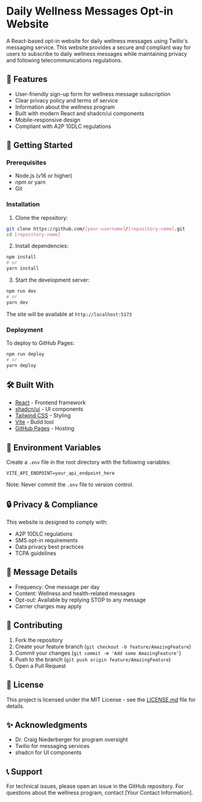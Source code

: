 # Daily Wellness Messages Opt-in Website

A React-based opt-in website for daily wellness messages using Twilio's messaging service. This website provides a secure and compliant way for users to subscribe to daily wellness messages while maintaining privacy and following telecommunications regulations.

## 🌟 Features

- User-friendly sign-up form for wellness message subscription
- Clear privacy policy and terms of service
- Information about the wellness program
- Built with modern React and shadcn/ui components
- Mobile-responsive design
- Compliant with A2P 10DLC regulations

## 🚀 Getting Started

### Prerequisites

- Node.js (v16 or higher)
- npm or yarn
- Git

### Installation

1. Clone the repository:
```bash
git clone https://github.com/[your-username]/[repository-name].git
cd [repository-name]
```

2. Install dependencies:
```bash
npm install
# or
yarn install
```

3. Start the development server:
```bash
npm run dev
# or
yarn dev
```

The site will be available at `http://localhost:5173`

### Deployment

To deploy to GitHub Pages:

```bash
npm run deploy
# or
yarn deploy
```

## 🛠️ Built With

- [React](https://reactjs.org/) - Frontend framework
- [shadcn/ui](https://ui.shadcn.com/) - UI components
- [Tailwind CSS](https://tailwindcss.com/) - Styling
- [Vite](https://vitejs.dev/) - Build tool
- [GitHub Pages](https://pages.github.com/) - Hosting

## 📝 Environment Variables

Create a `.env` file in the root directory with the following variables:

```env
VITE_API_ENDPOINT=your_api_endpoint_here
```

Note: Never commit the `.env` file to version control.

## 🔒 Privacy & Compliance

This website is designed to comply with:
- A2P 10DLC regulations
- SMS opt-in requirements
- Data privacy best practices
- TCPA guidelines

## 📱 Message Details

- Frequency: One message per day
- Content: Wellness and health-related messages
- Opt-out: Available by replying STOP to any message
- Carrier charges may apply

## 🤝 Contributing

1. Fork the repository
2. Create your feature branch (`git checkout -b feature/AmazingFeature`)
3. Commit your changes (`git commit -m 'Add some AmazingFeature'`)
4. Push to the branch (`git push origin feature/AmazingFeature`)
5. Open a Pull Request

## 📄 License

This project is licensed under the MIT License - see the [LICENSE.md](LICENSE.md) file for details.

## ✨ Acknowledgments

- Dr. Craig Niederberger for program oversight
- Twilio for messaging services
- shadcn for UI components

## 📞 Support

For technical issues, please open an issue in the GitHub repository.
For questions about the wellness program, contact [Your Contact Information].
